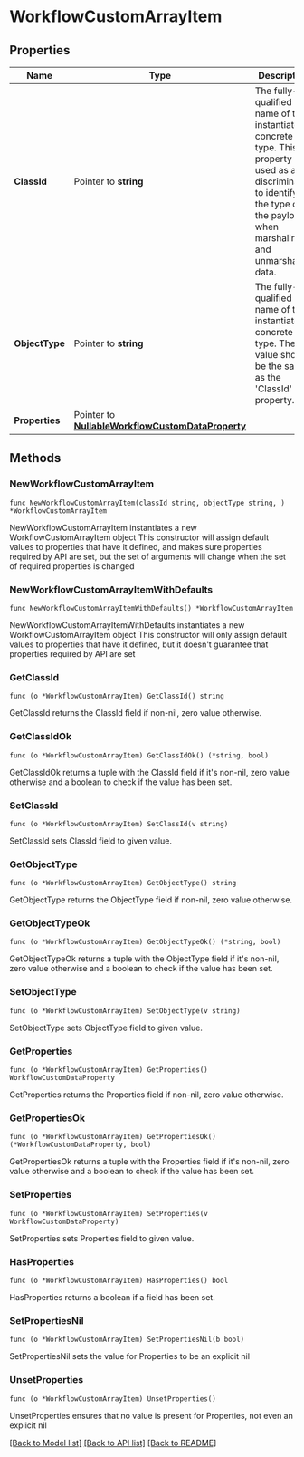 # WorkflowCustomArrayItem

## Properties

Name | Type | Description | Notes
------------ | ------------- | ------------- | -------------
**ClassId** | Pointer to **string** | The fully-qualified name of the instantiated, concrete type. This property is used as a discriminator to identify the type of the payload when marshaling and unmarshaling data. | [default to "workflow.CustomArrayItem"]
**ObjectType** | Pointer to **string** | The fully-qualified name of the instantiated, concrete type. The value should be the same as the &#39;ClassId&#39; property. | [default to "workflow.CustomArrayItem"]
**Properties** | Pointer to [**NullableWorkflowCustomDataProperty**](WorkflowCustomDataProperty.md) |  | [optional] 

## Methods

### NewWorkflowCustomArrayItem

`func NewWorkflowCustomArrayItem(classId string, objectType string, ) *WorkflowCustomArrayItem`

NewWorkflowCustomArrayItem instantiates a new WorkflowCustomArrayItem object
This constructor will assign default values to properties that have it defined,
and makes sure properties required by API are set, but the set of arguments
will change when the set of required properties is changed

### NewWorkflowCustomArrayItemWithDefaults

`func NewWorkflowCustomArrayItemWithDefaults() *WorkflowCustomArrayItem`

NewWorkflowCustomArrayItemWithDefaults instantiates a new WorkflowCustomArrayItem object
This constructor will only assign default values to properties that have it defined,
but it doesn't guarantee that properties required by API are set

### GetClassId

`func (o *WorkflowCustomArrayItem) GetClassId() string`

GetClassId returns the ClassId field if non-nil, zero value otherwise.

### GetClassIdOk

`func (o *WorkflowCustomArrayItem) GetClassIdOk() (*string, bool)`

GetClassIdOk returns a tuple with the ClassId field if it's non-nil, zero value otherwise
and a boolean to check if the value has been set.

### SetClassId

`func (o *WorkflowCustomArrayItem) SetClassId(v string)`

SetClassId sets ClassId field to given value.


### GetObjectType

`func (o *WorkflowCustomArrayItem) GetObjectType() string`

GetObjectType returns the ObjectType field if non-nil, zero value otherwise.

### GetObjectTypeOk

`func (o *WorkflowCustomArrayItem) GetObjectTypeOk() (*string, bool)`

GetObjectTypeOk returns a tuple with the ObjectType field if it's non-nil, zero value otherwise
and a boolean to check if the value has been set.

### SetObjectType

`func (o *WorkflowCustomArrayItem) SetObjectType(v string)`

SetObjectType sets ObjectType field to given value.


### GetProperties

`func (o *WorkflowCustomArrayItem) GetProperties() WorkflowCustomDataProperty`

GetProperties returns the Properties field if non-nil, zero value otherwise.

### GetPropertiesOk

`func (o *WorkflowCustomArrayItem) GetPropertiesOk() (*WorkflowCustomDataProperty, bool)`

GetPropertiesOk returns a tuple with the Properties field if it's non-nil, zero value otherwise
and a boolean to check if the value has been set.

### SetProperties

`func (o *WorkflowCustomArrayItem) SetProperties(v WorkflowCustomDataProperty)`

SetProperties sets Properties field to given value.

### HasProperties

`func (o *WorkflowCustomArrayItem) HasProperties() bool`

HasProperties returns a boolean if a field has been set.

### SetPropertiesNil

`func (o *WorkflowCustomArrayItem) SetPropertiesNil(b bool)`

 SetPropertiesNil sets the value for Properties to be an explicit nil

### UnsetProperties
`func (o *WorkflowCustomArrayItem) UnsetProperties()`

UnsetProperties ensures that no value is present for Properties, not even an explicit nil

[[Back to Model list]](../README.md#documentation-for-models) [[Back to API list]](../README.md#documentation-for-api-endpoints) [[Back to README]](../README.md)


